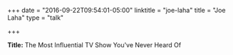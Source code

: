 +++
date = "2016-09-22T09:54:01-05:00"
linktitle = "joe-laha"
title = "Joe Laha"
type = "talk"

+++

<div class="span-15  ">
  <div class="span-15  last ">
  <p><strong>Title:</strong>
The Most Influential TV Show You've Never Heard Of
</p>

  </div>
</div>

